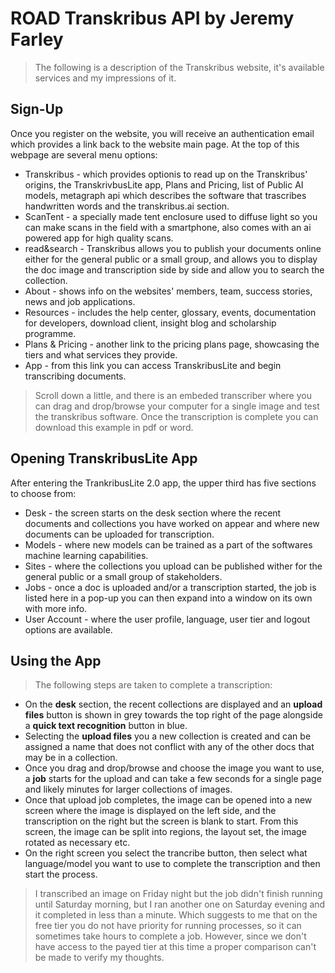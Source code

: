 # ROAD Transkribus API by Jeremy Farley

> The following is a description of the Transkribus website, it's available services and my impressions of it.

## Sign-Up
Once you register on the website, you will receive an authentication email which provides a link back to the website main page. At the top of this webpage are several menu options:

*  Transkribus - which provides optionis to read up on the Transkribus' origins, the TranskrivbusLite app, Plans and Pricing, list of Public AI models, metagraph api which describes the software that trascribes handwritten words and the transkribus.ai section.
*  ScanTent - a specially made tent enclosure used to diffuse light so you can make scans in the field with a smartphone, also comes with an ai powered app for high quality scans.
*  read&search - Transkribus allows you to publish your documents online either for the general public or a small group, and allows you to display the doc image and transcription side by side and allow you to search the collection.
*  About - shows info on the websites' members, team, success stories, news and job applications.
*  Resources - includes the help center, glossary, events, documentation for developers, download client, insight blog and scholarship programme.
*  Plans & Pricing - another link to the pricing plans page, showcasing the tiers and what services they provide.
*  App - from this link you can access TranskribusLite and begin transcribing documents.

> Scroll down a little, and there is an embeded transcriber where you can drag and drop/browse your computer for a single image and test the transkribus software. Once the transcription is complete you can download this example in pdf or word.
## Opening TranskribusLite App 
After entering the TrankribusLite 2.0 app, the upper third has five sections to choose from:

*  Desk - the screen starts on the desk section where the recent documents and collections you have worked on appear and where new documents can be uploaded for transcription.
*  Models - where new models can be trained as a part of the softwares machine learning capabilities.
*  Sites - where the collections you upload can be published wither for the general public or a small group of stakeholders.
*  Jobs -  once a doc is uploaded and/or a transcription started, the job is listed here in a pop-up you can then expand into a window on its own with more info.
*  User Account - where the user profile, language, user tier and logout options are available.

## Using the App
> The following steps are taken to complete a transcription:
*  On the __desk__ section, the recent collections are displayed and an __upload files__ button is shown in grey towards the top right of the page alongside a __quick text recognition__ button in blue.
*  Selecting the __upload files__ you a new collection is created and can be assigned a name that does not conflict with any of the other docs that may be in a collection.
*  Once you drag and drop/browse and choose the image you want to use, a __job__ starts for the upload and can take a few seconds for a single page and likely minutes for larger collections of images.
*  Once that upload job completes, the image can be opened into a new screen where the image is displayed on the left side, and the transcription on the right but the screen is blank to start. From this screen, the image can be split into regions, the layout set, the image rotated as necessary etc.
*  On the right screen you select the trancribe button, then select what language/model you want to use to complete the transcription and then start the process.
  > I transcribed an image on Friday night but the job didn't finish running until Saturday morning, but I ran another one on Saturday evening and it completed in less than a minute. Which suggests to me that on the free tier you do not have priority for running processes, so it can sometimes take hours to complete a job. However, since we don't have access to the payed tier at this time a proper comparison can't be made to verify my thoughts.
